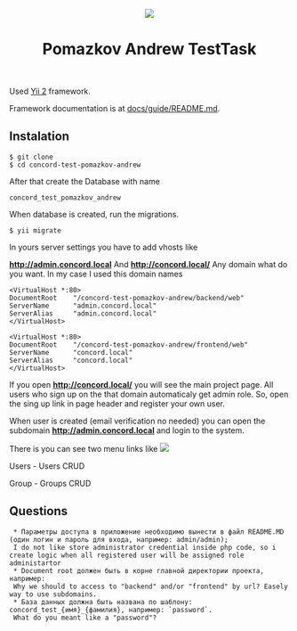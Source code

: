 <p align="center">
    <a href="https://github.com/yiisoft" target="_blank">
        <img src="https://ubanks.com.ua/img/bank-logo/concord.png">
    </a>
    <h1 align="center">Pomazkov Andrew TestTask</h1>
    <br>
</p>

Used [Yii 2](http://www.yiiframework.com/) framework.

Framework documentation is at [docs/guide/README.md](docs/guide/README.md).

Instalation
-----------

``````
$ git clone 
$ cd concord-test-pomazkov-andrew

``````
After that create the Database with name
~~~~
concord_test_pomazkov_andrew
~~~~
When database is created, run the migrations.
~~~~
$ yii migrate
~~~~

In yours server settings you have to add vhosts like

 **http://admin.concord.local** And **http://concord.local/** Any domain what do you want. In my case I used this domain names
````
<VirtualHost *:80>
DocumentRoot    "/concord-test-pomazkov-andrew/backend/web"
ServerName      "admin.concord.local" 
ServerAlias     "admin.concord.local"
</VirtualHost>

<VirtualHost *:80>
DocumentRoot    "/concord-test-pomazkov-andrew/frontend/web"
ServerName      "concord.local" 
ServerAlias     "concord.local"
</VirtualHost>
````

If you open **http://concord.local/** you will see the main project page. All users who sign up on the that domain automaticaly get admin role. So, open the sing up link in page header and register your own user.

When user is created (email verification no needed) you can open the subdomain  **http://admin.concord.local** and login to the system. 

There is you can see two menu links like
<img src="http://joxi.ru/4AkyE3zcoBQQ9m.jpg">

Users - Users CRUD

Group - Groups CRUD

Questions
---------
````
 * Параметры доступа в приложение необходимо вынести в файл README.MD (один логин и пароль для входа, например: admin/admin);
 I do not like store administrator credential inside php code, so i create logic when all registered user will be assigned role administartor
 * Document root должен быть в корне главной директории проекта, например:
 Why we should to access to "backend" and/or "frontend" by url? Easely way to use subdomains.
 * База данных должна быть названа по шаблону: concord_test_{имя}_{фамилия}, например: `password`.
 What do you meant like a "password"?